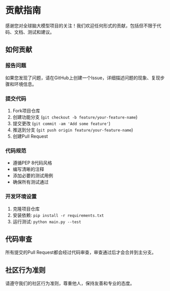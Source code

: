 # 贡献指南

感谢您对全球脑大模型项目的关注！我们欢迎任何形式的贡献，包括但不限于代码、文档、测试和建议。

## 如何贡献

### 报告问题

如果您发现了问题，请在GitHub上创建一个Issue，详细描述问题的现象、复现步骤和环境信息。

### 提交代码

1. Fork项目仓库
2. 创建功能分支 (`git checkout -b feature/your-feature-name`)
3. 提交更改 (`git commit -am 'Add some feature'`)
4. 推送到分支 (`git push origin feature/your-feature-name`)
5. 创建Pull Request

### 代码规范

- 遵循PEP 8代码风格
- 编写清晰的注释
- 添加必要的测试用例
- 确保所有测试通过

### 开发环境设置

1. 克隆项目仓库
2. 安装依赖: `pip install -r requirements.txt`
3. 运行测试: `python main.py --test`

## 代码审查

所有提交的Pull Request都会经过代码审查，审查通过后才会合并到主分支。

## 社区行为准则

请遵守我们的社区行为准则，尊重他人，保持友善和专业的态度。
